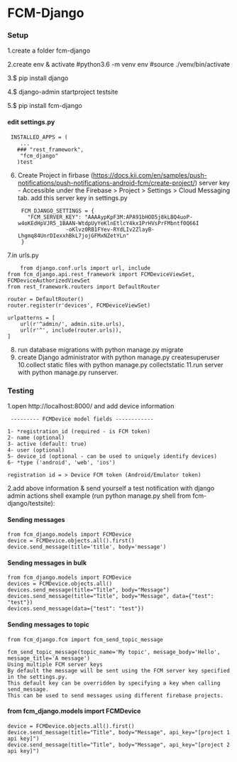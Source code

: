 # FCM-Django


### Setup ###

1.create a folder fcm-django

2.create env & activate
   #python3.6 -m venv env
   #source ./venv/bin/activate
   
3.$ pip install django

4.$ django-admin startproject testsite

5.$ pip install fcm-django   
  
   #### edit settings.py
    
     INSTALLED_APPS = (
        ...
       ### "rest_framework",
        "fcm_django"
       )test
6. Create Project in firbase  (https://docs.kii.com/en/samples/push-notifications/push-notifications-android-fcm/create-project/)
   server key - Accessible under the Firebase > Project > Settings > Cloud Messaging tab.
   add this server key in settings.py

      	FCM_DJANGO_SETTINGS = {
      	  "FCM_SERVER_KEY": "AAAAypKpF3M:APA91bHOD5j8kLBQ4uoP-w4oKEdHpVJR5_1BAAN-WtdpUyYeKlnEtlcY4kx1PrHVsPrFMbntf0Q66I
                      -oKlvz0RB1FYev-RYdLIv2ZlayB-Lhgmq84UnrDIexxhBkL7jojGFMxNZetYLn"
        }
7.in urls.py

        from django.conf.urls import url, include
	from fcm_django.api.rest_framework import FCMDeviceViewSet, FCMDeviceAuthorizedViewSet
	from rest_framework.routers import DefaultRouter

	router = DefaultRouter()
	router.register(r'devices', FCMDeviceViewSet)

	urlpatterns = [
	    url(r'^admin/', admin.site.urls),
	    url(r'^', include(router.urls)),
	]
8. run database migrations with python manage.py migrate
9. create Django administrator with python manage.py createsuperuser
10.collect static files with python manage.py collectstatic
11.run server with python manage.py runserver.


### Testing ###
 
1.open http://localhost:8000/ and add device information
   
     --------- FCMDevice model fields ------------
	
	1- *registration_id (required - is FCM token)
	2- name (optional)
	3- active (default: true)
	4- user (optional)
	5- device_id (optional - can be used to uniquely identify devices)
	6- *type ('android', 'web', 'ios')

    registration id = > Device FCM token (Android/Emulator token)
	
2.add above information & send yourself a test notification with django admin actions
   shell example (run python manage.py shell from fcm-django/testsite):
   
     
#### Sending messages

	from fcm_django.models import FCMDevice
	device = FCMDevice.objects.all().first()
	device.send_message(title='title', body='message')

#### Sending messages in bulk

	from fcm_django.models import FCMDevice
	devices = FCMDevice.objects.all()
	devices.send_message(title="Title", body="Message")
	devices.send_message(title="Title", body="Message", data={"test": "test"})
	devices.send_message(data={"test": "test"})

     
#### Sending messages to topic

	from fcm_django.fcm import fcm_send_topic_message

	fcm_send_topic_message(topic_name='My topic', message_body='Hello', message_title='A message')
	Using multiple FCM server keys
	By default the message will be sent using the FCM server key specified in the settings.py. 
	This default key can be overridden by specifying a key when calling send_message. 
	This can be used to send messages using different firebase projects.

#### from fcm_django.models import FCMDevice

	device = FCMDevice.objects.all().first()
	device.send_message(title="Title", body="Message", api_key="[project 1 api key]")
	device.send_message(title="Title", body="Message", api_key="[project 2 api key]")
